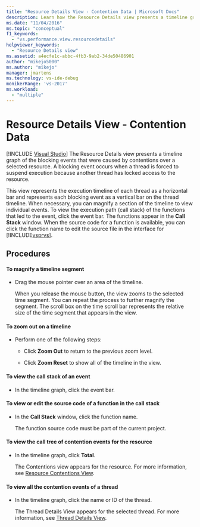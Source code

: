 ```yaml
---
title: "Resource Details View - Contention Data | Microsoft Docs"
description: Learn how the Resource Details view presents a timeline graph of the blocking events that were caused by contentions over a selected resource.
ms.date: "11/04/2016"
ms.topic: "conceptual"
f1_keywords:
  - "vs.performance.view.resourcedetails"
helpviewer_keywords:
  - "Resource Details view"
ms.assetid: a4ecfe1c-abbc-4fb3-9ab2-34de50486901
author: "mikejo5000"
ms.author: "mikejo"
manager: jmartens
ms.technology: vs-ide-debug
monikerRange: 'vs-2017'
ms.workload:
  - "multiple"
---
```

# Resource Details View - Contention Data

 [!INCLUDE [Visual Studio](~/includes/applies-to-version/vs-windows-only.md)]
The Resource Details view presents a timeline graph of the blocking events that were caused by contentions over a selected resource. A blocking event occurs when a thread is forced to suspend execution because another thread has locked access to the resource.

 This view represents the execution timeline of each thread as a horizontal bar and represents each blocking event as a vertical bar on the thread timeline. When necessary, you can magnify a section of the timeline to view individual events. To view the execution path (call stack) of the functions that led to the event, click the event bar. The functions appear in the **Call Stack** window. When the source code for a function is available, you can click the function name to edit the source file in the interface for [!INCLUDE[vsprvs](../code-quality/includes/vsprvs_md.md)].

## Procedures

#### To magnify a timeline segment

- Drag the mouse pointer over an area of the timeline.

     When you release the mouse button, the view zooms to the selected time segment. You can repeat the process to further magnify the segment. The scroll box on the time scroll bar represents the relative size of the time segment that appears in the view.

#### To zoom out on a timeline

- Perform one of the following steps:

  - Click **Zoom Out** to return to the previous zoom level.

  - Click **Zoom Reset** to show all of the timeline in the view.

#### To view the call stack of an event

- In the timeline graph, click the event bar.

#### To view or edit the source code of a function in the call stack

- In the **Call Stack** window, click the function name.

  The function source code must be part of the current project.

#### To view the call tree of contention events for the resource

- In the timeline graph, click **Total**.

     The Contentions view appears for the resource. For more information, see [Resource Contentions View](../profiling/resource-contentions-view-contention-data.md).

#### To view all the contention events of a thread

- In the timeline graph, click the name or ID of the thread.

     The Thread Details View appears for the selected thread. For more information, see [Thread Details View](../profiling/thread-details-view-contention-data.md).
